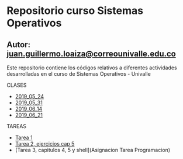 # Repositorio curso Sistemas Operativos
## Autor: juan.guillermo.loaiza@correounivalle.edu.co

Este repositorio contiene los códigos relativos a diferentes actividades
desarrolladas en el curso de Sistemas Operativos - Univalle

CLASES

* [2019_05_24](2019_05_24)
* [2019_05_31](2019_05_31)
* [2019_06_14](2019_06_14)
* [2019_06_21](2019_06_21)



TAREAS

* [Tarea 1](tarea_01_ostep)
* [Tarea 2, ejercicios cap 5](Ejercicios_programacion_C05)
* [Tarea 3, capìtulos 4, 5 y shell](Asignacion Tarea Programacion)
